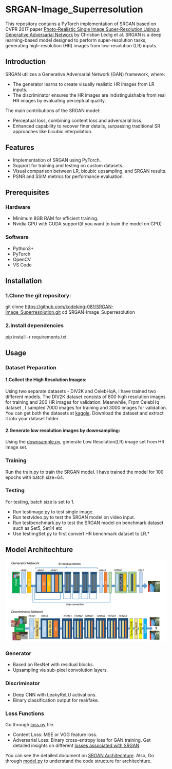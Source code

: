 # SRGAN-Image_Superresolution
This repository contains a PyTorch implementation of SRGAN based on CVPR 2017 paper [Photo-Realistic Single Image Super-Resolution Using a Generative Adversarial Network](https://arxiv.org/abs/1609.04802) by Christian Ledig et al. SRGAN is a deep learning-based model designed to perform super-resolution tasks, generating high-resolution (HR) images from low-resolution (LR) inputs.

## Introduction
SRGAN utilizes a Generative Adversarial Network (GAN) framework, where:
* The generator learns to create visually realistic HR images from LR inputs.
* The discriminator ensures the HR images are indistinguishable from real HR images by evaluating perceptual quality.

The main contributions of the SRGAN model:
* Perceptual loss, combining content loss and adversarial loss.
* Enhanced capability to recover finer details, surpassing traditional SR approaches like bicubic interpolation.

## Features
* Implementation of SRGAN using PyTorch.
* Support for training and testing on custom datasets.
* Visual comparison between LR, bicubic upsampling, and SRGAN results.
* PSNR and SSIM metrics for performance evaluation.

## Prerequisites
### Hardware
* Minimum 8GB RAM for efficient training.
* Nvidia GPU with CUDA support(if you want to train the model on GPU)

### Software
* Python3+
* PyTorch
* OpenCV
* VS Code

## Installation
### 1.Clone the git repository:
git clone https://github.com/kodeking-081/SRGAN-Image_Superresolution.git
cd SRGAN-Image_Superresolution

### 2.Install dependencies
pip install -r requirements.txt

## Usage
### Dataset Preparation
#### 1.Collect the High Resolution Images:
Using two separate datasets - DIV2K and CelebHqA, i have trained two different models. The DIV2K dataset consists of 800 high resolution images for training and 200 HR images for validation. Meanwhile, Frpm CelebHq dataset , I sampled 7000 images for training and 3000 images for validation.
You can get both the datasets at [kaggle](https://www.kaggle.com/). Download the dataset and extract it into your dataset folder.

#### 2.Generate low resolution images by downsampling:
Using the [downsample.py](https://github.com/kodeking-081/SRGAN-Image_Superresolution/blob/main/downsample.py), generate Low Resolution(LR) image set from HR image set.

### Training
Run the train.py to train the SRGAN model. I have trained the model for 100 epochs with batch size=64.

### Testing
For testing, batch size is set to 1.
* Run testimage.py to test single image.
* Run testvideo.py to test the SRGAN model on video input.
* Run testbenchmark.py to test the SRGAN model on benchmark dataset such as Set5, Set14 etc
* Use testImgSet.py to first convert HR benchmark dataset to LR.*

## Model Architechture
![image](https://github.com/kodeking-081/SRGAN-Image_Superresolution/blob/main/Architechture(SRGAN).jpeg)

### Generator
* Based on ResNet with residual blocks.
* Upsampling via sub-pixel convolution layers.

### Discriminator
* Deep CNN with LeakyReLU activations.
* Binary classification output for real/fake.

### Loss Functions
Go through [loss.py](https://github.com/kodeking-081/SRGAN-Image_Superresolution/blob/main/loss.py) file.
* Content Loss: MSE or VGG feature loss.
* Adversarial Loss: Binary cross-entropy loss for GAN training.
Get detailed insights on different [losses associated with SRGAN](https://paperswithcode.com/method/srgan)

You can see the detailed document on [SRGAN Architechture](https://github.com/kodeking-081/SRGAN-Image_Superresolution/blob/main/archSRGAN.txt).
Also, Go through [model.py](https://github.com/kodeking-081/SRGAN-Image_Superresolution/blob/main/model.py) to understand the code structure for architechture.


